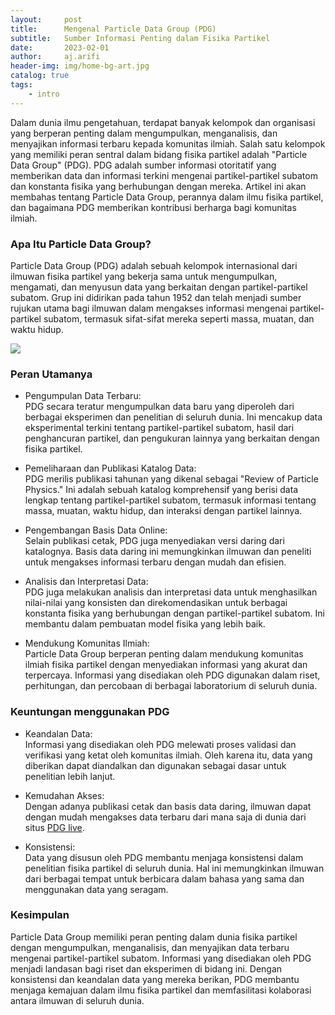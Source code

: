 ```yaml
---
layout:     post
title:      Mengenal Particle Data Group (PDG)
subtitle:   Sumber Informasi Penting dalam Fisika Partikel
date:       2023-02-01
author:     aj.arifi
header-img: img/home-bg-art.jpg
catalog: true
tags:
    - intro
---
```


Dalam dunia ilmu pengetahuan, terdapat banyak kelompok dan organisasi yang berperan penting dalam mengumpulkan, 
menganalisis, dan menyajikan informasi terbaru kepada komunitas ilmiah. Salah satu kelompok yang 
memiliki peran sentral dalam bidang fisika partikel adalah "Particle Data Group" (PDG). 
PDG adalah sumber informasi otoritatif yang memberikan data dan informasi terkini mengenai 
partikel-partikel subatom dan konstanta fisika yang berhubungan dengan mereka. 
Artikel ini akan membahas tentang Particle Data Group, perannya dalam ilmu fisika partikel, 
dan bagaimana PDG memberikan kontribusi berharga bagi komunitas ilmiah.

### Apa Itu Particle Data Group?

Particle Data Group (PDG) adalah sebuah kelompok internasional dari ilmuwan fisika partikel 
yang bekerja sama untuk mengumpulkan, mengamati, dan menyusun data yang berkaitan dengan 
partikel-partikel subatom. Grup ini didirikan pada tahun 1952 dan telah menjadi sumber rujukan 
utama bagi ilmuwan dalam mengakses informasi mengenai partikel-partikel subatom, 
termasuk sifat-sifat mereka seperti massa, muatan, dan waktu hidup.

![](https://pdg.lbl.gov/2023/images/bl_logo.png)

### Peran Utamanya

* Pengumpulan Data Terbaru: \
PDG secara teratur mengumpulkan data baru yang diperoleh dari 
berbagai eksperimen dan penelitian di seluruh dunia. Ini mencakup data eksperimental terkini 
tentang partikel-partikel subatom, hasil dari penghancuran partikel, dan pengukuran 
lainnya yang berkaitan dengan fisika partikel.

* Pemeliharaan dan Publikasi Katalog Data: \
PDG merilis publikasi tahunan yang dikenal sebagai "Review of Particle Physics."
Ini adalah sebuah katalog komprehensif yang berisi data lengkap tentang partikel-partikel subatom,
termasuk informasi tentang massa, muatan, waktu hidup, dan interaksi dengan partikel lainnya.

* Pengembangan Basis Data Online: \
Selain publikasi cetak, PDG juga menyediakan versi daring dari katalognya.
Basis data daring ini memungkinkan ilmuwan dan peneliti untuk mengakses informasi terbaru dengan mudah dan efisien.

* Analisis dan Interpretasi Data: \
PDG juga melakukan analisis dan interpretasi data untuk menghasilkan nilai-nilai
yang konsisten dan direkomendasikan untuk berbagai konstanta fisika yang berhubungan
dengan partikel-partikel subatom. Ini membantu dalam pembuatan model fisika yang lebih baik.

* Mendukung Komunitas Ilmiah:\
Particle Data Group berperan penting dalam mendukung komunitas ilmiah fisika partikel
dengan menyediakan informasi yang akurat dan terpercaya. Informasi yang disediakan oleh
PDG digunakan dalam riset, perhitungan, dan percobaan di berbagai laboratorium di seluruh dunia.

### Keuntungan menggunakan PDG

* Keandalan Data: \
Informasi yang disediakan oleh PDG melewati proses validasi dan verifikasi yang
ketat oleh komunitas ilmiah. Oleh karena itu, data yang diberikan dapat diandalkan
dan digunakan sebagai dasar untuk penelitian lebih lanjut.

* Kemudahan Akses: \
Dengan adanya publikasi cetak dan basis data daring, ilmuwan dapat dengan mudah 
mengakses data terbaru dari mana saja di dunia dari situs [PDG live](https://pdglive.lbl.gov/Viewer.action).

* Konsistensi: \
Data yang disusun oleh PDG membantu menjaga konsistensi dalam penelitian
fisika partikel di seluruh dunia. Hal ini memungkinkan ilmuwan dari berbagai tempat untuk
berbicara dalam bahasa yang sama dan menggunakan data yang seragam.

### Kesimpulan

Particle Data Group memiliki peran penting dalam dunia fisika partikel dengan 
mengumpulkan, menganalisis, dan menyajikan data terbaru mengenai partikel-partikel subatom. 
Informasi yang disediakan oleh PDG menjadi landasan bagi riset dan eksperimen di bidang ini. 
Dengan konsistensi dan keandalan data yang mereka berikan, PDG membantu menjaga kemajuan 
dalam ilmu fisika partikel dan memfasilitasi kolaborasi antara ilmuwan di seluruh dunia.
